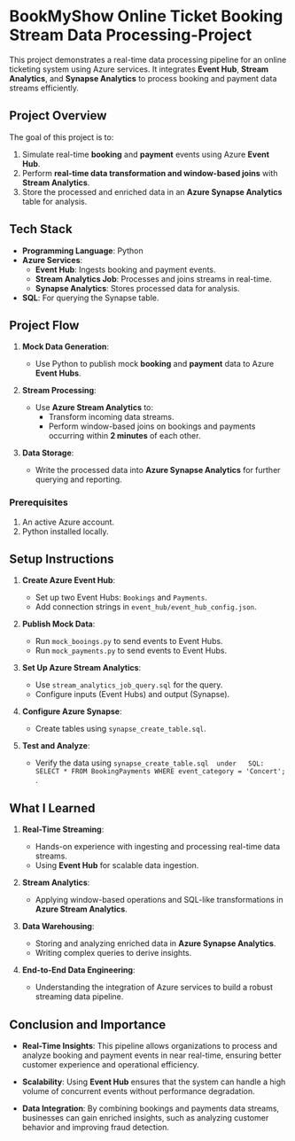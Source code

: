 # BookMyShow Online Ticket Booking Stream Data Processing-Project

This project demonstrates a real-time data processing pipeline for an online ticketing system using Azure services. It integrates **Event Hub**, **Stream Analytics**, and **Synapse Analytics** to process booking and payment data streams efficiently.

## **Project Overview**

The goal of this project is to:
1. Simulate real-time **booking** and **payment** events using Azure **Event Hub**.
2. Perform **real-time data transformation and window-based joins** with **Stream Analytics**.
3. Store the processed and enriched data in an **Azure Synapse Analytics** table for analysis.

## **Tech Stack**
- **Programming Language**: Python
- **Azure Services**:
  - **Event Hub**: Ingests booking and payment events.
  - **Stream Analytics Job**: Processes and joins streams in real-time.
  - **Synapse Analytics**: Stores processed data for analysis.
- **SQL**: For querying the Synapse table.

## **Project Flow**
1. **Mock Data Generation**:
   - Use Python to publish mock **booking** and **payment** data to Azure **Event Hubs**.

2. **Stream Processing**:
   - Use **Azure Stream Analytics** to:
     - Transform incoming data streams.
     - Perform window-based joins on bookings and payments occurring within **2 minutes** of each other.

3. **Data Storage**:
   - Write the processed data into **Azure Synapse Analytics** for further querying and reporting.

### **Prerequisites**
1. An active Azure account.
4. Python installed locally.

## Setup Instructions
1. **Create Azure Event Hub**:
   - Set up two Event Hubs: `Bookings` and `Payments`.
   - Add connection strings in `event_hub/event_hub_config.json`.

2. **Publish Mock Data**:
   - Run `mock_booings.py` to send events to Event Hubs.
   - Run `mock_payments.py` to send events to Event Hubs.

3. **Set Up Azure Stream Analytics**:
   - Use `stream_analytics_job_query.sql` for the query.
   - Configure inputs (Event Hubs) and output (Synapse).

4. **Configure Azure Synapse**:
   - Create tables using `synapse_create_table.sql`.

5. **Test and Analyze**:
   - Verify the data using `synapse_create_table.sql  under   SQL:  SELECT * FROM BookingPayments WHERE event_category = 'Concert'; `.

## **What I Learned**
1. **Real-Time Streaming**:
   - Hands-on experience with ingesting and processing real-time data streams.
   - Using **Event Hub** for scalable data ingestion.

2. **Stream Analytics**:
   - Applying window-based operations and SQL-like transformations in **Azure Stream Analytics**.

3. **Data Warehousing**:
   - Storing and analyzing enriched data in **Azure Synapse Analytics**.
   - Writing complex queries to derive insights.

4. **End-to-End Data Engineering**:
   - Understanding the integration of Azure services to build a robust streaming data pipeline.

## **Conclusion and Importance**

- **Real-Time Insights**:
  This pipeline allows organizations to process and analyze booking and payment events in near real-time, ensuring better customer experience and operational efficiency.

- **Scalability**:
  Using **Event Hub** ensures that the system can handle a high volume of concurrent events without performance degradation.

- **Data Integration**:
  By combining bookings and payments data streams, businesses can gain enriched insights, such as analyzing customer behavior and improving fraud detection.
